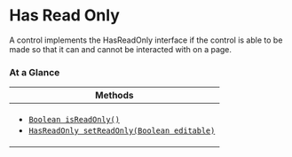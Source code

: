 <!-- ---
sidebar_position: 1
--- -->


# Has Read Only

A control implements the HasReadOnly interface if the control is able to be made so that it can and cannot be interacted with on a page.

### At a Glance

| Methods |
|------------|
| <ul><li>[`Boolean isReadOnly()`](#)</li><li>[`HasReadOnly setReadOnly(Boolean editable)`](#)</li></ul>|
